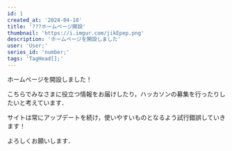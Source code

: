 ```yaml
---
id: 1
created_at: '2024-04-18'
title: '???ホームページ開設'
thumbnail: 'https://i.imgur.com/jikEpep.png'
description: 'ホームページを開設しました'
user: 'User;'
series_id: 'number;'
tags: 'TagHead[];'
---
```

ホームページを開設しました！

こちらでみなさまに役立つ情報をお届けしたり，ハッカソンの募集を行ったりしたいと考えています．

サイトは常にアップデートを続け，使いやすいものとなるよう試行錯誤していきます！

よろしくお願いします．
